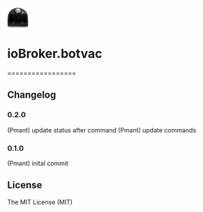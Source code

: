 ![Logo](admin/botvac.png)
# ioBroker.botvac
=================


## Changelog
### 0.2.0
(Pmant) update status after command
(Pmant) update commands 

### 0.1.0
(Pmant) inital commit

## License
The MIT License (MIT)
